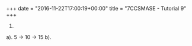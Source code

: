 +++
date = "2016-11-22T17:00:19+00:00"
title = "7CCSMASE - Tutorial 9"
+++

1.

a). 5 -> 10 -> 15
b). 
